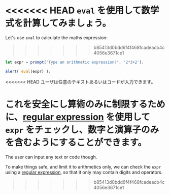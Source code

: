 <<<<<<< HEAD
`eval` を使用して数学式を計算してみましょう。
=======
Let's use `eval` to calculate the maths expression:
>>>>>>> b85413d0bdd6f4f468fcadeacb4c4056e3671ce1

```js demo run
let expr = prompt("Type an arithmetic expression?", '2*3+2');

alert( eval(expr) );
```

<<<<<<< HEAD
ユーザは任意のテキストあるいはコードが入力できます。

これを安全にし算術のみに制限するために、[regular expression](info:regular-expressions) を使用して `expr` をチェックし、数字と演算子のみを含むようにすることができます。
=======
The user can input any text or code though.

To make things safe, and limit it to arithmetics only, we can check the `expr` using a [regular expression](info:regular-expressions), so that it only may contain digits and operators.
>>>>>>> b85413d0bdd6f4f468fcadeacb4c4056e3671ce1
